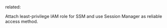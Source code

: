 
related:

Attach least-privilege IAM role for SSM and use Session Manager as reliable access method.
